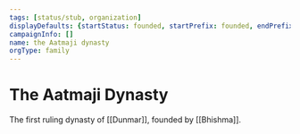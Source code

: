 ```yaml
---
tags: [status/stub, organization]
displayDefaults: {startStatus: founded, startPrefix: founded, endPrefix: disbanded, endStatus: disbanded}
campaignInfo: []
name: the Aatmaji dynasty
orgType: family
---
```

# The Aatmaji Dynasty


The first ruling dynasty of [[Dunmar]], founded by [[Bhishma]]. 